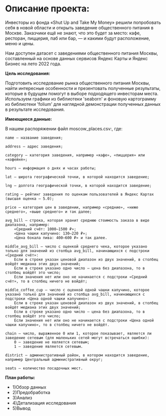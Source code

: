 # Описание проекта:

Инвесторы из фонда «Shut Up and Take My Money» решили попробовать себя в новой области и открыть заведение общественного питания в Москве. Заказчики ещё не знают, что это будет за место: кафе, ресторан, пиццерия, паб или бар, — и какими будут расположение, меню и цены.

Нам доступен датасет с заведениями общественного питания Москвы, составленный на основе данных сервисов Яндекс Карты и Яндекс Бизнес на лето 2022 года.

**Цель исследования:**

Подготовить исследование рынка общественного питания Москвы, найти интересные особенности и презентовать полученные результаты, которые в будущем помогут в выборе подходящего инвесторам места. Используем графики из библиотеки 'seaborn' и фоновую картограмму из библиотеки 'folium' для наглядной демонстрации полученных данных в результате исследования.

**Имеющиеся данные:**

В нашем распоряжении файл moscow_places.csv:, где:

    name — название заведения;

    address — адрес заведения;

    category — категория заведения, например «кафе», «пиццерия» или «кофейня»;

    hours — информация о днях и часах работы;

    lat — широта географической точки, в которой находится заведение;

    lng — долгота географической точки, в которой находится заведение;

    rating — рейтинг заведения по оценкам пользователей в Яндекс Картах (высшая оценка — 5.0);

    price — категория цен в заведении, например «средние», «ниже среднего», «выше среднего» и так далее;

    avg_bill — строка, которая хранит среднюю стоимость заказа в виде диапазона, например:
        «Средний счёт: 1000–1500 ₽»;
        «Цена чашки капучино: 130–220 ₽»;
        «Цена бокала пива: 400–600 ₽» и так далее.

    middle_avg_bill — число с оценкой среднего чека, которое указано только для значений из столбца avg_bill, начинающихся с подстроки «Средний счёт»:
        Если в строке указан ценовой диапазон из двух значений, в столбец войдёт медиана этих двух значений;
        Если в строке указано одно число — цена без диапазона, то в столбец войдёт это число;
        Если значения нет или оно не начинается с подстроки «Средний счёт», то в столбец ничего не войдёт;

    middle_coffee_cup — число с оценкой одной чашки капучино, которое указано только для значений из столбца avg_bill, начинающихся с подстроки «Цена одной чашки капучино»:
        Если в строке указан ценовой диапазон из двух значений, в столбец войдёт медиана этих двух значений;
        Если в строке указано одно число — цена без диапазона, то в столбец войдёт это число;
        Если значения нет или оно не начинается с подстроки «Цена одной чашки капучино», то в столбец ничего не войдёт.

    chain — число, выраженное 0 или 1, которое показывает, является ли заведение сетевым (для маленьких сетей могут встречаться ошибки):
        0 — заведение не является сетевым;
        1 — заведение является сетевым.

    district — административный район, в котором находится заведение, например Центральный административный округ;

    seats — количество посадочных мест.

**План работы:**
- 1)Обзор данных
- 2)Предобработка
- 3)Анализ
- 4)Детализация исследования
- 5)Вывод
